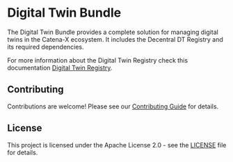 # Digital Twin Bundle

The Digital Twin Bundle provides a complete solution for managing digital twins in the Catena-X ecosystem. It includes the Decentral DT Registry and its required dependencies.

For more information about the Digital Twin Registry check this documentation [Digital Twin Registry](https://github.com/eclipse-tractusx/sldt-digital-twin-registry/tree/main/charts/registry).

## Contributing

Contributions are welcome! Please see our [Contributing Guide](CONTRIBUTING.md) for details.

## License

This project is licensed under the Apache License 2.0 - see the [LICENSE](LICENSE) file for details. 